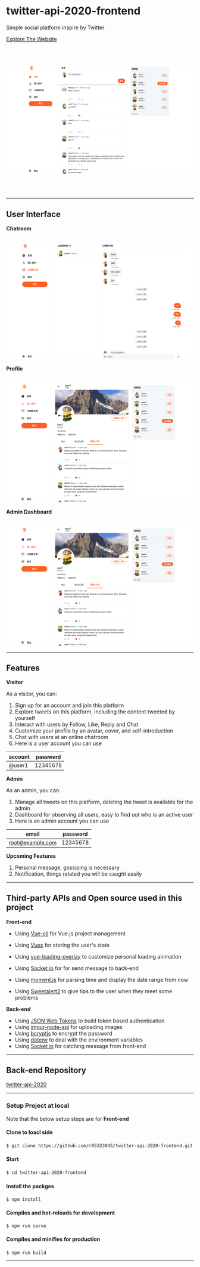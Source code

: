 # twitter-api-2020-frontend 

<p align="left">
  Simple social platform inspire by Twitter
</p>
<p align="left">
  <a  href="https://r05323045.github.io/twitter-api-2020-frontend/">Explore The Website</a>
</p>

<br/><br/>

<p align="center">
  <img src="./public/images/Project-First-Look.png" />
</p>
<br/><br/>

---

## User Interface

**Chatroom**
<br/><br/>
<p align="center">
  <img src="./public/images/Chatroom.png" />
</p>

**Profile**
<br/><br/>
<p align="center">
  <img src="./public/images/Profile.png" />
</p>

**Admin Dashboard**
<br/><br/>
<p align="center">
  <img src="./public/images/Profile.png" />
</p>

---

## Features

**Visitor**

As a visitor, you can:

1. Sign up for an account and join this platform
2. Explore tweets on this platform, including the content tweeted by yourself
2. Interact with users by Follow, Like, Reply and Chat 
3. Customize your profile by an avatar, cover, and self-introduction
4. Chat with users at an online chatroom
5. Here is a user account you can use

|  account   | password  |
|  ----  | ----  |
| @user1  | 12345678 |

**Admin**

As an admin, you can:

1. Manage all tweets on this platform, deleting the tweet is available for the admin
2. Dashboard for observing all users, easy to find out who is an active user
3. Here is an admin account you can use

|  email   | password  |
|  ----  | ----  |
| root@example.com  | 12345678 |

**Upcoming Features**

1. Personal message, gossiping is necessary
2. Notification, things related you will be caught easily

---

## Third-party APIs and Open source used in this project

**Front-end**

- Using [Vue-cli](https://cli.vuejs.org/) for Vue.js project  management
- Using [Vuex](https://github.com/vuejs/vuex) for storing the user's state
- Using [vue-loading-overlay](https://github.com/ankurk91/vue-loading-overlay) to customize personal loading animation
- Using [Socket io](https://github.com/socketio/socket.io) for for send message to back-end

- Using [moment.js](https://github.com/moment/moment/) for parsing time and display the date range from now
- Using [Sweetalert2](https://github.com/sweetalert2/sweetalert2) to give tips to the user when they meet some problems

**Back-end**

- Using [JSON Web Tokens](https://jwt.io/) to build token based authentication
- Using [imgur-node-api](https://github.com/jamiees2/imgur-node-api) for uploading images
- Using [bcryptjs](https://github.com/dcodeIO/bcrypt.js) to encrypt the password
- Using [dotenv](https://github.com/motdotla/dotenv) to deal with the environment variables
- Using [Socket io](https://github.com/socketio/socket.io) for catching message from front-end

---

## Back-end Repository

[twitter-api-2020](https://github.com/iamy8000/twitter-api-2020)

---
### Setup Project at local

Note that the below setup steps are for **Front-end**


#### Clone to loacl side
```bash
$ git clone https://github.com/r05323045/twitter-api-2020-frontend.git
```
#### Start
```bash
$ cd twitter-api-2020-frontend
```
#### Install the packges
```bach
$ npm install
```
#### Compiles and hot-reloads for development
```bach
$ npm run serve
```
#### Compiles and minifies for production
```bach
$ npm run build
```
---


